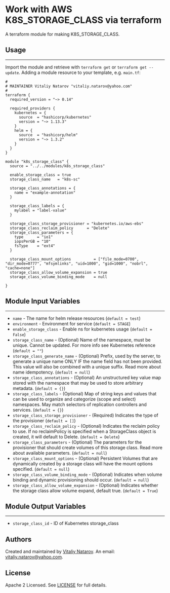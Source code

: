 # Work with AWS K8S_STORAGE_CLASS via terraform

A terraform module for making K8S_STORAGE_CLASS.


## Usage
----------------------
Import the module and retrieve with ```terraform get``` or ```terraform get --update```. Adding a module resource to your template, e.g. `main.tf`:

```
#
# MAINTAINER Vitaliy Natarov "vitaliy.natarov@yahoo.com"
#
terraform {
  required_version = "~> 0.14"

  required_providers {
    kubernetes = {
      source  = "hashicorp/kubernetes"
      version = "~> 1.13.3"
    }
    helm = {
      source  = "hashicorp/helm"
      version = "~> 1.3.2"
    }
  }
}

module "k8s_storage_class" {
  source = "../../modules/k8s_storage_class"

  enable_storage_class = true
  storage_class_name   = "k8s-sc"

  storage_class_annotations = {
    name = "example-annotation"
  }

  storage_class_labels = {
    mylabel = "label-value"
  }

  storage_class_storage_provisioner = "kubernetes.io/aws-ebs"
  storage_class_reclaim_policy      = "Delete"
  storage_class_parameters = {
    type      = "io1"
    iopsPerGB = "10"
    fsType    = "ext4"
  }

  storage_class_mount_options          = ["file_mode=0700", "dir_mode=0777", "mfsymlinks", "uid=1000", "gid=1000", "nobrl", "cache=none"]
  storage_class_allow_volume_expansion = true
  storage_class_volume_binding_mode    = null

}
```

## Module Input Variables
----------------------
- `name` - The name for helm release resources (`default = test`)
- `environment` - Environment for service (`default = STAGE`)
- `enable_storage_class` - Enable ns for kubernetes usage (`default = False`)
- `storage_class_name` - (Optional) Name of the namespace, must be unique. Cannot be updated. For more info see Kubernetes reference (`default = ""`)
- `storage_class_generate_name` - (Optional) Prefix, used by the server, to generate a unique name ONLY IF the name field has not been provided. This value will also be combined with a unique suffix. Read more about name idempotency. (`default = null`)
- `storage_class_annotations` - (Optional) An unstructured key value map stored with the namespace that may be used to store arbitrary metadata. (`default = {}`)
- `storage_class_labels` - (Optional) Map of string keys and values that can be used to organize and categorize (scope and select) namespaces. May match selectors of replication controllers and services. (`default = {}`)
- `storage_class_storage_provisioner` - (Required) Indicates the type of the provisioner (`default = []`)
- `storage_class_reclaim_policy` - (Optional) Indicates the reclaim policy to use. If no reclaimPolicy is specified when a StorageClass object is created, it will default to Delete. (`default = Delete`)
- `storage_class_parameters` - (Optional) The parameters for the provisioner that should create volumes of this storage class. Read more about available parameters. (`default = null`)
- `storage_class_mount_options` - (Optional) Persistent Volumes that are dynamically created by a storage class will have the mount options specified. (`default = null`)
- `storage_class_volume_binding_mode` - (Optional) Indicates when volume binding and dynamic provisioning should occur. (`default = null`)
- `storage_class_allow_volume_expansion` - (Optional) Indicates whether the storage class allow volume expand, default true. (`default = True`)

## Module Output Variables
----------------------
- `storage_class_id` - ID of Kubernetes storage_class


## Authors

Created and maintained by [Vitaliy Natarov](https://github.com/SebastianUA). An email: [vitaliy.natarov@yahoo.com](vitaliy.natarov@yahoo.com).

## License

Apache 2 Licensed. See [LICENSE](https://github.com/SebastianUA/terraform/blob/master/LICENSE) for full details.
